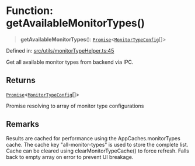 # Function: getAvailableMonitorTypes()

> **getAvailableMonitorTypes**(): [`Promise`](https://developer.mozilla.org/docs/Web/JavaScript/Reference/Global_Objects/Promise)\<[`MonitorTypeConfig`](../../../../shared/types/monitorTypes/interfaces/MonitorTypeConfig.md)[]\>

Defined in: [src/utils/monitorTypeHelper.ts:45](https://github.com/Nick2bad4u/Uptime-Watcher/blob/main/src/utils/monitorTypeHelper.ts#L45)

Get all available monitor types from backend via IPC.

## Returns

[`Promise`](https://developer.mozilla.org/docs/Web/JavaScript/Reference/Global_Objects/Promise)\<[`MonitorTypeConfig`](../../../../shared/types/monitorTypes/interfaces/MonitorTypeConfig.md)[]\>

Promise resolving to array of monitor type configurations

## Remarks

Results are cached for performance using the AppCaches.monitorTypes cache.
The cache key "all-monitor-types" is used to store the complete list. Cache
can be cleared using clearMonitorTypeCache() to force refresh. Falls back to
empty array on error to prevent UI breakage.
